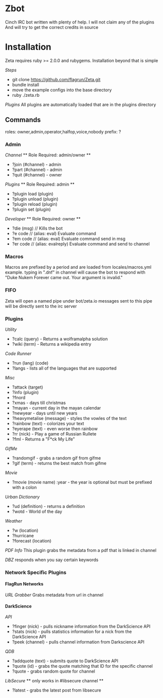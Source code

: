 # Zbot
Cinch IRC bot written with plenty of help. I will not claim any of the plugins
And will try to get the correct credits in source

# Installation
Zeta requires ruby >= 2.0.0 and rubygems. Installation beyond that is simple

_Steps_
* git clone https://github.com/flagrun/Zeta.git
* bundle install
* move the example configs into the base directory
* ruby ./zeta.rb

_Plugins_
All plugins are automatically loaded that are in the plugins directory

## Commands
roles: owner,admin,operator,halfop,voice,nobody
prefix: ?

### Admin
_Channel_
** Role Required: admin/owner **
* ?join (\#channel) - admin
* ?part (\#channel) - admin
* ?quit (\#channel) - owner

_Plugins_
** Role Required: admin **
* ?plugin load   (plugin)
* ?plugin unload (plugin)
* ?plugin reload (plugin)
* ?plugin set    (plugin)

_Developer_
** Role Required: owner **
* ?die (msg) // Kills the bot
* ?e  code   // (alias: eval) Evaluate command
* ?em code   // (alias: eval) Evaluate command send in msg
* ?er code   // (alias: evalreply) Evaluate command and send to channel

### Macros
Macros are prefixed by a period and are loaded from locales/macros.yml
example. typing in ".dnf" in channel will cause the bot to respond with "Duke Nukem Forever came out. Your argument is invalid."

### FIFO
Zeta will open a named pipe under bot/zeta.io messages sent to this pipe will be directly sent to the irc server

### Plugins
_Utility_
* ?calc (query) - Returns a wolframalpha solution
* ?wiki (term) - Returns a wikipedia entry

_Code Runner_
* ?run (lang) (code)
* ?langs - lists all of the languages that are supported

_Misc_
* ?attack (target)
* ?info (plugin)
* ?fnord
* ?xmas - days till christmas
* ?mayan - current day in the mayan calendar
* ?newyear - days until new years
* ?heavymetalise (message) - styles the vowles of the text
* ?rainbow (text) - colorizes your text
* ?eyerape (text) - even worse then rainbow
* ?rr (nick) - Play a game of Russian Rullete
* ?fml    - Returns a "F*ck My Life"

_GifMe_
* ?randomgif - grabs a random gif from gifme
* ?gif (term) - returns the best match from gifme

_Movie_
* ?movie (movie name) :year - the year is optional but must be prefixed with a colon

_Urban Dictionary_
* ?ud (definition) - returns a definition
* ?wotd - World of the day

_Weather_
* ?w (location)
* ?hurricane
* ?forecast (location)

_PDF Info_
This plugin grabs the metadata from a pdf that is linked in channel

_DBZ_
responds when you say certain keywords

### Network Specific Plugins
#### FlagRun Networks
_URL Grabber_
Grabs metadata from url in channel

#### DarkScience

_API_
* ?finger (nick) - pulls nickname information from the DarkScience API
* ?stats (nick) - pulls statistics information for a nick from the DarkScience API
* ?peek (channel) - pulls channel information from Darkscience API

_QDB_
* ?addquote (text) - submits quote to DarkScience API
* ?quote (id) - grabs the quote matching that ID for the specific channel
* ?quote - grabs random quote for channel

_LibSecure_
** only works in \#libsecure channel **
* ?latest - grabs the latest post from libsecure
